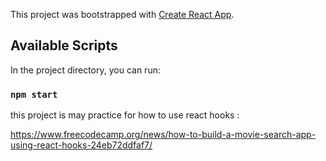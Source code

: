 This project was bootstrapped with [Create React App](https://github.com/facebook/create-react-app).

## Available Scripts

In the project directory, you can run:

### `npm start`


this project is may  practice for how to use react hooks :

https://www.freecodecamp.org/news/how-to-build-a-movie-search-app-using-react-hooks-24eb72ddfaf7/
